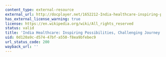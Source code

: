 ```yaml
---
content_type: external-resource
external_url: http://docplayer.net/1652212-India-healthcare-inspiring-possibilities-challenging-journey.html
has_external_license_warning: true
license: https://en.wikipedia.org/wiki/All_rights_reserved
status: valid
title: 'India Healthcare: Inspiring Possibilities, Challenging Journey'
uid: 0d120a9c-d574-47bf-a550-f8ea9bfebec9
url_status_code: 200
wayback_url: ''
---
```

